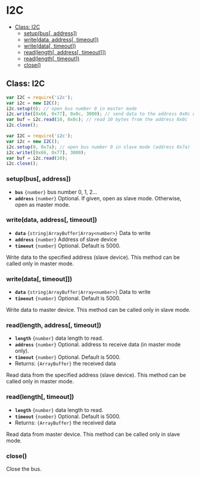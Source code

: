 I2C
===

* [Class: I2C]()
  * [setup(bus[, address])]()
  * [write(data, address[, timeout])]()
  * [write(data[, timeout])]()
  * [read(length[, address[, timeout]])]()
  * [read(length[, timeout])]()
  * [close()]()


## Class: I2C

```js
var I2C = require('i2c');
var i2c = new I2C();
i2c.setup(0); // open bus number 0 in master mode
i2c.write([0x66, 0x77], 0x0c, 3000); // send data to the address 0x0c with timeout 3 seconds.
var buf = i2c.read(10, 0x0c); // read 10 bytes from the address 0x0c
i2c.close();
```

```js
var I2C = require('i2c');
var i2c = new I2C();
i2c.setup(0, 0x7a); // open bus number 0 in slave mode (address 0x7a)
i2c.write([0x66, 0x77], 3000);
var buf = i2c.read(10);
i2c.close();
```

### setup(bus[, address])

* __`bus`__ `{number}` bus number 0, 1, 2...
* __`address`__ `{number}` Optional. If given, open as slave mode. Otherwise, open as master mode.

### write(data, address[, timeout])

* __`data`__ `{string|ArrayBuffer|Array<number>}` Data to write
* __`address`__ `{number}` Address of slave device
* __`timeout`__ `{number}` Optional. Default is 5000.

Write data to the specified address (slave device). This method can be called only in master mode.

### write(data[, timeout]])

* __`data`__ `{string|ArrayBuffer|Array<number>}` Data to write
* __`timeout`__ `{number}` Optional. Default is 5000.

Write data to master device. This method can be called only in slave mode.

### read(length, address[, timeout])

* __`length`__ `{number}` data length to read.
* __`address`__ `{number}` Optional. address to receive data (in master mode only).
* __`timeout`__ `{number}` Optional. Default is 5000.
* Returns: `{ArrayBuffer}` the received data

Read data from the specified address (slave device). This method can be called only in master mode.

### read(length[, timeout])

* __`length`__ `{number}` data length to read.
* __`timeout`__ `{number}` Optional. Default is 5000.
* Returns: `{ArrayBuffer}` the received data

Read data from master device. This method can be called only in slave mode.

### close()

Close the bus.
